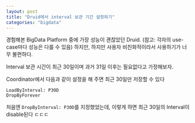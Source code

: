 ```yaml
---
layout: post
title: "Druid에서 interval 보관 기간 설정하기"
categories: "bigdata"
---
```


경험해본 BigData Platform 중에 가장 성능이 괜찮았던 Druid. (참고: 각자의 use-case마다 성능은 다를 수 있음) 하지만, 하지만 사용자 비친화적이라서 사용하기가 너무 불편하다.

Interval 보관 시간이 최근 30일이며 과거 31일 이후는 필요없다고 가정해보자.

Coordinator에서 다음과 같이 설정을 해 주면 최근 30일만 저장할 수 있다

```
LoadByInterval: P30D
DropByForever
```

처음엔 `DropByInterval: P30D`를 지정했었는데, 이렇게 하면 최근 30일의 Interval이 disable된다 ㄷㄷㄷ
